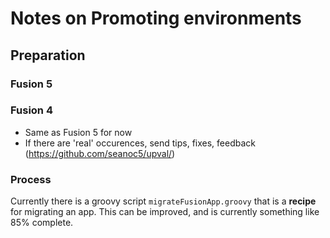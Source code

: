# Notes on Promoting environments

## Preparation
### Fusion 5 




### Fusion 4
- Same as Fusion 5 for now
- If there are 'real' occurences, send tips, fixes, feedback (https://github.com/seanoc5/upval/)


### Process
Currently there is a groovy script `migrateFusionApp.groovy` that is a **recipe** for migrating an app. This can be improved, and is currently something like 85% complete.
